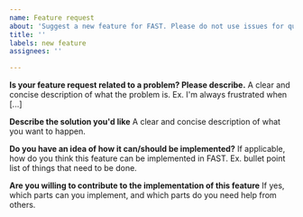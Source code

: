 ```yaml
---
name: Feature request
about: 'Suggest a new feature for FAST. Please do not use issues for questions. Use discussions Q&A https://github.com/smistad/FAST/discussions/new?category=q-a or the gitter chat https://gitter.im/smistad/FAST. '
title: ''
labels: new feature
assignees: ''

---
```


**Is your feature request related to a problem? Please describe.**
A clear and concise description of what the problem is. Ex. I'm always frustrated when [...]

**Describe the solution you'd like**
A clear and concise description of what you want to happen.

**Do you have an idea of how it can/should be implemented?**
If applicable, how do you think this feature can be implemented in FAST.
Ex. bullet point list of things that need to be done.

**Are you willing to contribute to the implementation of this feature**
If yes, which parts can you implement, and which parts do you need help from others.
